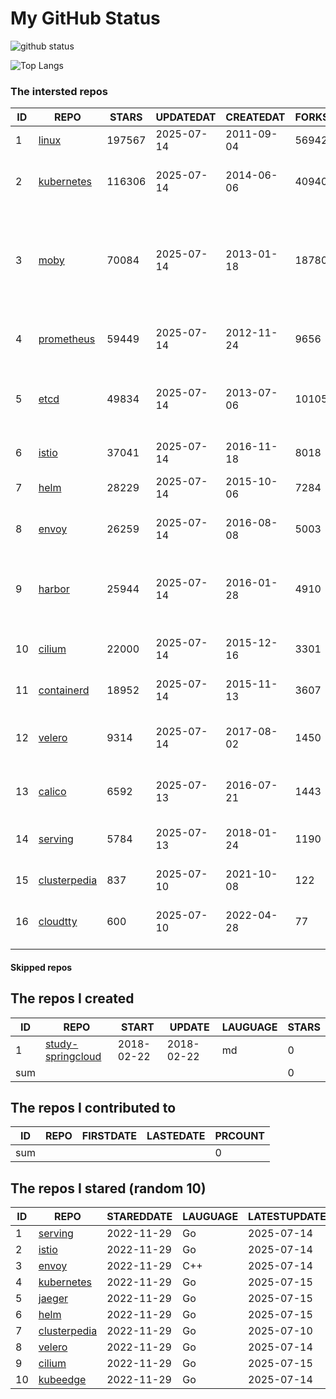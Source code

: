 # My GitHub Status

<img src="https://github-readme-stats-1.yihong0618.vercel.app/api?username=daoqingniu&show_icons=true&&&hide_title=true&count_private=true" alt="github status" />

![Top Langs](https://github-readme-stats-1.yihong0618.vercel.app/api/top-langs/?username=daoqingniu&layout=compact)

<!--START_SECTION:github_repos-->
### The intersted repos
| ID |                              REPO                               | STARS  | UPDATEDAT  | CREATEDAT  | FORKSCOUNT |                                                DESCRIPTIONS                                                |
|----|-----------------------------------------------------------------|--------|------------|------------|------------|------------------------------------------------------------------------------------------------------------|
|  1 | [linux](https://github.com/torvalds/linux)                      | 197567 | 2025-07-14 | 2011-09-04 |      56942 | Linux kernel source tree                                                                                   |
|  2 | [kubernetes](https://github.com/kubernetes/kubernetes)          | 116306 | 2025-07-14 | 2014-06-06 |      40940 | Production-Grade Container Scheduling and Management                                                       |
|  3 | [moby](https://github.com/moby/moby)                            |  70084 | 2025-07-14 | 2013-01-18 |      18780 | The Moby Project - a collaborative project for the container ecosystem to assemble container-based systems |
|  4 | [prometheus](https://github.com/prometheus/prometheus)          |  59449 | 2025-07-14 | 2012-11-24 |       9656 | The Prometheus monitoring system and time series database.                                                 |
|  5 | [etcd](https://github.com/etcd-io/etcd)                         |  49834 | 2025-07-14 | 2013-07-06 |      10105 | Distributed reliable key-value store for the most critical data of a distributed system                    |
|  6 | [istio](https://github.com/istio/istio)                         |  37041 | 2025-07-14 | 2016-11-18 |       8018 | Connect, secure, control, and observe services.                                                            |
|  7 | [helm](https://github.com/helm/helm)                            |  28229 | 2025-07-14 | 2015-10-06 |       7284 | The Kubernetes Package Manager                                                                             |
|  8 | [envoy](https://github.com/envoyproxy/envoy)                    |  26259 | 2025-07-14 | 2016-08-08 |       5003 | Cloud-native high-performance edge/middle/service proxy                                                    |
|  9 | [harbor](https://github.com/goharbor/harbor)                    |  25944 | 2025-07-14 | 2016-01-28 |       4910 | An open source trusted cloud native registry project that stores, signs, and scans content.                |
| 10 | [cilium](https://github.com/cilium/cilium)                      |  22000 | 2025-07-14 | 2015-12-16 |       3301 | eBPF-based Networking, Security, and Observability                                                         |
| 11 | [containerd](https://github.com/containerd/containerd)          |  18952 | 2025-07-14 | 2015-11-13 |       3607 | An open and reliable container runtime                                                                     |
| 12 | [velero](https://github.com/vmware-tanzu/velero)                |   9314 | 2025-07-14 | 2017-08-02 |       1450 | Backup and migrate Kubernetes applications and their persistent volumes                                    |
| 13 | [calico](https://github.com/projectcalico/calico)               |   6592 | 2025-07-13 | 2016-07-21 |       1443 | Cloud native networking and network security                                                               |
| 14 | [serving](https://github.com/knative/serving)                   |   5784 | 2025-07-13 | 2018-01-24 |       1190 | Kubernetes-based, scale-to-zero, request-driven compute                                                    |
| 15 | [clusterpedia](https://github.com/clusterpedia-io/clusterpedia) |    837 | 2025-07-10 | 2021-10-08 |        122 | The Encyclopedia of Kubernetes clusters                                                                    |
| 16 | [cloudtty](https://github.com/cloudtty/cloudtty)                |    600 | 2025-07-10 | 2022-04-28 |         77 | A Friendly Kubernetes CloudShell (Web Terminal) !                                                          |



#### Skipped repos
<!--END_SECTION:github_repos-->

<!--START_SECTION:my_github-->
## The repos I created
| ID  |                                 REPO                                 |   START    |   UPDATE   | LAUGUAGE | STARS |
|-----|----------------------------------------------------------------------|------------|------------|----------|-------|
|   1 | [study-springcloud](https://github.com/daoqingniu/study-springcloud) | 2018-02-22 | 2018-02-22 | md       |     0 |
| sum |                                                                      |            |            |          |     0 |

## The repos I contributed to
| ID  | REPO | FIRSTDATE | LASTEDATE | PRCOUNT |
|-----|------|-----------|-----------|---------|
| sum |      |           |           |       0 |

## The repos I stared (random 10)
| ID |                              REPO                               | STAREDDATE | LAUGUAGE | LATESTUPDATE |
|----|-----------------------------------------------------------------|------------|----------|--------------|
|  1 | [serving](https://github.com/knative/serving)                   | 2022-11-29 | Go       | 2025-07-14   |
|  2 | [istio](https://github.com/istio/istio)                         | 2022-11-29 | Go       | 2025-07-14   |
|  3 | [envoy](https://github.com/envoyproxy/envoy)                    | 2022-11-29 | C++      | 2025-07-14   |
|  4 | [kubernetes](https://github.com/kubernetes/kubernetes)          | 2022-11-29 | Go       | 2025-07-15   |
|  5 | [jaeger](https://github.com/jaegertracing/jaeger)               | 2022-11-29 | Go       | 2025-07-15   |
|  6 | [helm](https://github.com/helm/helm)                            | 2022-11-29 | Go       | 2025-07-15   |
|  7 | [clusterpedia](https://github.com/clusterpedia-io/clusterpedia) | 2022-11-29 | Go       | 2025-07-10   |
|  8 | [velero](https://github.com/vmware-tanzu/velero)                | 2022-11-29 | Go       | 2025-07-14   |
|  9 | [cilium](https://github.com/cilium/cilium)                      | 2022-11-29 | Go       | 2025-07-15   |
| 10 | [kubeedge](https://github.com/kubeedge/kubeedge)                | 2022-11-29 | Go       | 2025-07-14   |

<!--END_SECTION:my_github-->
